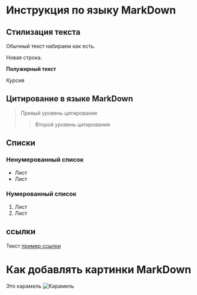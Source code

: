 # Инструкция по языку MarkDown

## Стилизация текста

Обычный текст набираем как есть.

Новая строка.

**Полужирный текст**

*Курсив*

## Цитирование в языке MarkDown
> Превый уровень цитирования
>> Второй уровень цитирования

## Списки
### Ненумерованный список
* Лист
* Лист

### Нумерованный список
1. Лист
2. Лист

## ссылки
Текст [пример ссылки](http.example.com "Всплывающая подсказка")

# Как добавлять картинки MarkDown
Это карамель ![Карамель](caramel.png)